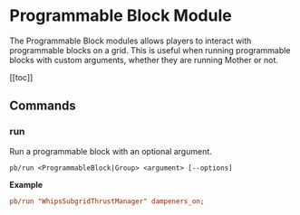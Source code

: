 # Programmable Block Module
<!-- [< Modules](../Modules.md) -->

The Programmable Block modules allows players to interact with programmable blocks on a grid.  This is useful when running programmable blocks with custom arguments, whether they are running Mother or not.

[[toc]]

## Commands

### run
Run a programmable block with an optional argument.

```
pb/run <ProgrammableBlock|Group> <argument> [--options]
```

**Example**

```ini
pb/run "WhipsSubgridThrustManager" dampeners_on;
```

